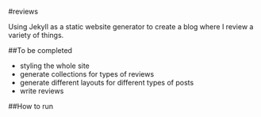 #reviews

Using Jekyll as a static website generator to create a blog where I review a variety of things.

##To be completed
* styling the whole site
* generate collections for types of reviews
* generate different layouts for different types of posts
* write reviews

##How to run

